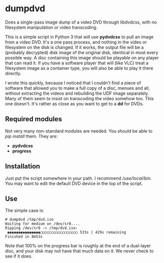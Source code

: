 # dumpdvd
Does a single-pass image dump of a video DVD through libdvdcss, with no filesystem manipulation or video transcoding.

This is a simple script in Python 3 that will use **pydvdcss** to pull an image from a video DVD.  It's a one pass process, and nothing in the video or filesystem on the disk is changed.  If it works, the output file will be a (probably decrypted) disk image of the original disk, identical in most every possible way.  A disc containing this image should be playable on any player that can read it.  If you have a software player that will (like VLC) treat a filesystem image as a container type, you will also be able to play it there directly.

I wrote this quickly, because I noticed that I couldn't find a piece of software that allowed you to make a full copy of a disc, menues and all, without extracting the videos and rebuilding the UDF image separately.  Many of them seem to insist on transcoding the video somehow too.  This one doesn't.  It's rather as close as you want to get to a **dd** for DVDs.

## Required modules
Not very many non-standard modules are needed.  You should be able to _pip install_ them.  They are:
   * **pydvdcss**
   * **progress**

## Installation

Just put the script somewhere in your path.  I recommend _/use/local/bin_.  You may want to edit the default DVD device in the top of the script.


## Use

The simple case is:

```
# dumpdvd /tmp/dvd.iso
Waiting for medium on /dev/sr0....
Ripping /dev/sr0 -> /tmp/dvd.iso:
 ◉◉◉◉◉◉◉◉◉◉◉◉◉◉◉◯◯◯◯◯◯◯◯◯◯◯◯◯◯◯◯◯ 533s | 429s remaining
Finished in 8m53s
```

Note that 100% on the progress bar is roughly at the end of a dual-layer disc, and your disk may not have that much data on it.  We never check to see if it does.
